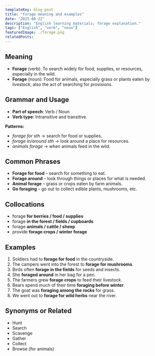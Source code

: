 ```yaml
---
templateKey: blog-post
title: "forage meaning and examples"
date: "2025-08-22"
description: "English learning materials; forage explanation."
tags: ["English", "verb", "noun"]
featuredImage: ./forage.png
relatedPosts:
---
```


## Meaning

- **Forage** (verb): To search widely for food, supplies, or resources, especially in the wild.
- **Forage** (noun): Food for animals, especially grass or plants eaten by livestock; also the act of searching for provisions.

## Grammar and Usage

- **Part of speech**: Verb / Noun
- **Verb type**: Intransitive and transitive.

**Patterns:**

- _forage for sth_ → search for food or supplies.
- _forage in/around sth_ → look around a place for resources.
- _animals forage_ → when animals feed in the wild.

## Common Phrases

- **Forage for food** – search for something to eat.
- **Forage around** – look through things or places for what is needed.
- **Animal forage** – grass or crops eaten by farm animals.
- **Go foraging** – go out to collect edible plants, mushrooms, etc.

## Collocations

- forage **for berries / food / supplies**
- forage **in the forest / fields / cupboards**
- forage **animals / cattle / sheep**
- provide **forage crops / winter forage**

## Examples

1. Soldiers had to **forage for food** in the countryside.
2. The campers went into the forest to **forage for mushrooms**.
3. Birds often **forage in the fields** for seeds and insects.
4. She **foraged around** in her bag for a pen.
5. The farmers grew **forage crops** to feed their livestock.
6. Bears spend much of their time **foraging before winter**.
7. The goat was **foraging among the rocks** for grass.
8. We went out to **forage for wild herbs** near the river.

## Synonyms or Related

- Hunt
- Search
- Scavenge
- Gather
- Collect
- Browse (for animals)
